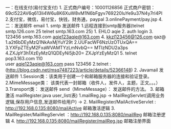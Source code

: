 一：在线支付(易付宝支付)
    1.  正式商户编号：10001126856
        正式商户密钥：69cl522AV6q613Ii4W6u8K6XuW8vM1N6bFgyv769220IuYe9u37N4y7rI4Pl
    2.支付宝，微信，易付宝，快钱，财务通，paypal
    3.onlinePayment/pay.jsp
    4.
二：发送邮件 email
    1. smtp 发送邮件
        1.远程连接到smtp服务器(telnet smtp.126.com 25   telnet smtp.163.com 25)
            1. EHLO aqie
            2. auth login
            3. 123456 smtp.163.com   aqie123aqie@163.com
            4. kkzl123456@126.com  qaz@
                1.a2t6bDEyMzQ1NkAxMjYuY29t
                2.UUFacWF6NzUzOTUxQA==
                3.YXFpZTEyM2FxaWVAMTYzLmNvbQ==
                  MTIzNDU2a3ps
                4.ZXJpY3h1XzEyMzQ1QDEyNi5jb20=
                  ZXJpYzEyMzQ1
            5.   telnet pop3.163.com 110    
                  user  aqie123aqie@163.com
                  pass  123456
        2.telnet : (http://blog.csdn.net/msq7487223/article/details/52366148)
    2. Javamail 发送邮件
        1.Session类：该类用于创建一个和邮箱服务器的连接和验证登录。
        2.MimeMessage类： 该类代表一封邮箱（收件人，发件人，主题，正文。。。）
        3.Transport类： 发送邮件 send（MimeMessage）： 发送邮件的方法。 
    3. 邮箱激活  mailRegister.java  user_list(表)
        1.mailReg.jsp -> 
           MailRegServlet(调用业务逻辑,保存用户信息,发送邮件给用户) ->
        2. MailRegister/MailActiveServlet : http://192.168.0.135:8080/mailActive  邮箱激活逻辑
        3. MailRegister/MailRegServlet ：http://192.168.0.135:8080/mailReg  邮箱注册逻辑
        4. http://192.168.0.135:8080/mailRegister/mailReg.jsp  邮箱注册界面
